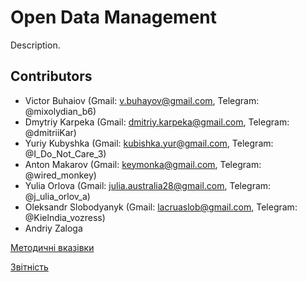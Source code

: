 # Open Data Management
Description.

## Contributors
* Victor Buhaiov (Gmail: v.buhayov@gmail.com, Telegram: @mixolydian_b6)
* Dmytriy Karpeka (Gmail: dmitriy.karpeka@gmail.com, Telegram: @dmitriiKar)
* Yuriy Kubyshka (Gmail: kubishka.yur@gmail.com, Telegram: @I_Do_Not_Care_3)
* Anton Makarov (Gmail: keymonka@gmail.com, Telegram: @wired_monkey)
* Yulia Orlova (Gmail: julia.australia28@gmail.com, Telegram: @j_ulia_orlov_a)
* Oleksandr Slobodyanyk (Gmail: lacruaslob@gmail.com, Telegram: @Kielndia_vozress)
* Andriy Zaloga


[Методичні вказівки](./guidelines/guidelines.md)

[Звітність](https://docs.google.com/spreadsheets/d/1ePb9OBB7ox0E5-GAh2r6ZU3j--PpAROCUfqzA17kL20/edit?usp=sharing)
